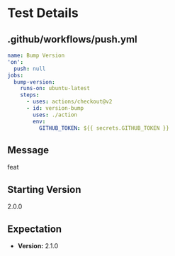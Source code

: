 # Test Details
## .github/workflows/push.yml
```YAML
name: Bump Version
'on':
  push: null
jobs:
  bump-version:
    runs-on: ubuntu-latest
    steps:
      - uses: actions/checkout@v2
      - id: version-bump
        uses: ./action
        env:
          GITHUB_TOKEN: ${{ secrets.GITHUB_TOKEN }}

```
## Message
feat
## Starting Version
2.0.0
## Expectation
- **Version:** 2.1.0